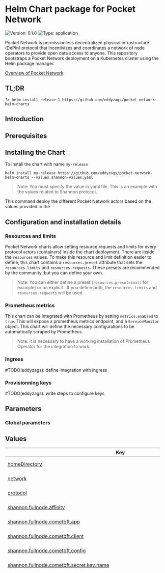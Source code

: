 # Helm Chart package for Pocket Network

![Version: 0.1.0](https://img.shields.io/badge/Version-0.1.0-informational?style=flat-square) ![Type: application](https://img.shields.io/badge/Type-application-informational?style=flat-square)

Pocket Network is permissionless decentralized physical infrastructure (DePin) protocol that incentivizes and coordinates a network of node operators to provide open data access to anyone. This repository bootstraps a Pocket Network deployment on a Kubernetes cluster using the Helm package manager.

[Overview of Pocket Network](https://pocket.network/)

## TL;DR
```shell
?> helm install release-1 https://github.com/eddyzags/pocket-network-helm-charts
```

## Introduction

## Prerequisites

## Installing the Chart

To install the chart with name `my-release`
```
helm install my-release https://github.com/eddyzags/pocket-network-helm-charts --values shannon-values.yaml
```
> Note: You must specify the value in yaml file. This is an example with the values related to Shannon protocol.

This command deploy the different Pocket Network actors based on the values provided in the

## Configuration and installation details

### Resources and limits

Pocket Network charts allow setting resource requests and limits for every protocol actors (containers) inside the chart deployment. There are inside the `resources` values.
To make this resource and limit definition easier to define, this chart contains a `resources.preset` attribute that sets the `resources.limits` and `resources.requests`. These presets are recommended by the community, but you can define your own.

> Note: You can either define a preset (`resources.preset=small` for example) or an explicit . If you define both, the `resources.limits` and `resources.requests` will be used.

### Prometheus metrics

This chart can be integrated with Prometheus by setting `metrics.enabled` to `true`. This will expose a prometheus metrics endpoint, and a `ServiceMonitor` object. This chart will define the necessary configurations to be automatically scraped by Prometheus.

> Note: it is necessary to have a working installation of Prometheus Operator for the integration to work.

### Ingress

#TODO(eddyzags): define integration with ingress

### Provisionning keys

#TODO(eddyzags): write steps to configure keys

## Parameters

### Global parameters

## Values

<table height="400px" >
	<thead>
		<th>Key</th>
		<th>Type</th>
		<th>Default</th>
		<th>Description</th>
	</thead>
	<tbody>
		<tr>
			<td id="homeDirectory"><a href="./values.yaml#L24">homeDirectory</a></td>
			<td>
string
</td>
			<td>
				<div style="max-width: 300px;">
<pre lang="json">
"/home/pocket/.pocket"
</pre>
</div>
			</td>
			<td></td>
		</tr>
		<tr>
			<td id="network"><a href="./values.yaml#L13">network</a></td>
			<td>
string
</td>
			<td>
				<div style="max-width: 300px;">
<pre lang="json">
"testnet-beta"
</pre>
</div>
			</td>
			<td></td>
		</tr>
		<tr>
			<td id="protocol"><a href="./values.yaml#L7">protocol</a></td>
			<td>
string
</td>
			<td>
				<div style="max-width: 300px;">
<pre lang="json">
"shannon"
</pre>
</div>
			</td>
			<td></td>
		</tr>
		<tr>
			<td id="shannon--fullnode--affinity"><a href="./values.yaml#L1338">shannon.fullnode.affinity</a></td>
			<td>
object
</td>
			<td>
				<div style="max-width: 300px;">
<pre lang="json">
{}
</pre>
</div>
			</td>
			<td></td>
		</tr>
		<tr>
			<td id="shannon--fullnode--cometbft--app"><a href="./values.yaml#L883">shannon.fullnode.cometbft.app</a></td>
			<td>
tpl/string
</td>
			<td>
				<div style="max-width: 300px;">
<pre lang="json">
"# This is a TOML config file.\n# For more information, see https://github.com/toml-lang/toml\n\n###############################################################################\n###                           Base Configuration                            ###\n###############################################################################\n\n# The minimum gas prices a validator is willing to accept for processing a\n# transaction. A transaction's fees must meet the minimum of any denomination\n# specified in this config (e.g. 0.25token1,0.0001token2).\nminimum-gas-prices = \"0.000000001upokt\"\n\n# The maximum gas a query coming over rest/grpc may consume.\n# If this is set to zero, the query can consume an unbounded amount of gas.\nquery-gas-limit = \"0\"\n\n# default: the last 362880 states are kept, pruning at 10 block intervals\n# nothing: all historic states will be saved, nothing will be deleted (i.e. archiving node)\n# everything: 2 latest states will be kept; pruning at 10 block intervals.\n# custom: allow pruning options to be manually specified through 'pruning-keep-recent', and 'pruning-interval'\npruning = \"nothing\"\n\n# These are applied if and only if the pruning strategy is custom.\npruning-keep-recent = \"0\"\npruning-interval = \"0\"\n\n# HaltHeight contains a non-zero block height at which a node will gracefully\n# halt and shutdown that can be used to assist upgrades and testing.\n#\n# Note: Commitment of state will be attempted on the corresponding block.\nhalt-height = 0\n\n# HaltTime contains a non-zero minimum block time (in Unix seconds) at which\n# a node will gracefully halt and shutdown that can be used to assist upgrades\n# and testing.\n#\n# Note: Commitment of state will be attempted on the corresponding block.\nhalt-time = 0\n\n# MinRetainBlocks defines the minimum block height offset from the current\n# block being committed, such that all blocks past this offset are pruned\n# from CometBFT. It is used as part of the process of determining the\n# ResponseCommit.RetainHeight value during ABCI Commit. A value of 0 indicates\n# that no blocks should be pruned.\n#\n# This configuration value is only responsible for pruning CometBFT blocks.\n# It has no bearing on application state pruning which is determined by the\n# \"pruning-*\" configurations.\n#\n# Note: CometBFT block pruning is dependent on this parameter in conjunction\n# with the unbonding (safety threshold) period, state pruning and state sync\n# snapshot parameters to determine the correct minimum value of\n# ResponseCommit.RetainHeight.\nmin-retain-blocks = 0\n\n# InterBlockCache enables inter-block caching.\ninter-block-cache = true\n\n# IndexEvents defines the set of events in the form {eventType}.{attributeKey},\n# which informs CometBFT what to index. If empty, all events will be indexed.\n#\n# Example:\n# [\"message.sender\", \"message.recipient\"]\nindex-events = []\n\n# IavlCacheSize set the size of the iavl tree cache (in number of nodes).\niavl-cache-size = 781250\n\n# IAVLDisableFastNode enables or disables the fast node feature of IAVL.\n# Default is false.\niavl-disable-fastnode = false\n\n# AppDBBackend defines the database backend type to use for the application and snapshots DBs.\n# An empty string indicates that a fallback will be used.\n# The fallback is the db_backend value set in CometBFT's config.toml.\napp-db-backend = \"\"\n\n###############################################################################\n###                         Telemetry Configuration                         ###\n###############################################################################\n\n[telemetry]\n\n# Prefixed with keys to separate services.\nservice-name = \"\"\n\n# Enabled enables the application telemetry functionality. When enabled,\n# an in-memory sink is also enabled by default. Operators may also enabled\n# other sinks such as Prometheus.\nenabled = false\n\n# Enable prefixing gauge values with hostname.\nenable-hostname = false\n\n# Enable adding hostname to labels.\nenable-hostname-label = false\n\n# Enable adding service to labels.\nenable-service-label = false\n\n# PrometheusRetentionTime, when positive, enables a Prometheus metrics sink.\nprometheus-retention-time = \"1800\"\n\n# GlobalLabels defines a global set of name/value label tuples applied to all\n# metrics emitted using the wrapper functions defined in telemetry package.\n#\n# Example:\n# [[\"chain_id\", \"cosmoshub-1\"]]\nglobal-labels = [[\"chain_id\"], [\"pocket-beta\"]]\n\n# MetricsSink defines the type of metrics sink to use.\nmetrics-sink = \"mem\"\n\n# StatsdAddr defines the address of a statsd server to send metrics to.\n# Only utilized if MetricsSink is set to \"statsd\" or \"dogstatsd\".\nstatsd-addr = \"\"\n\n# DatadogHostname defines the hostname to use when emitting metrics to\n# Datadog. Only utilized if MetricsSink is set to \"dogstatsd\".\ndatadog-hostname = \"\"\n\n###############################################################################\n###                           API Configuration                             ###\n###############################################################################\n\n[api]\n\n# Enable defines if the API server should be enabled.\nenable = true\n\n# Swagger defines if swagger documentation should automatically be registered.\nswagger = false\n\n# Address defines the API server to listen on.\naddress = \"tcp://localhost:1317\"\n\n# MaxOpenConnections defines the number of maximum open connections.\nmax-open-connections = 1000\n\n# RPCReadTimeout defines the CometBFT RPC read timeout (in seconds).\nrpc-read-timeout = 10\n\n# RPCWriteTimeout defines the CometBFT RPC write timeout (in seconds).\nrpc-write-timeout = 0\n\n# RPCMaxBodyBytes defines the CometBFT maximum request body (in bytes).\nrpc-max-body-bytes = 1000000\n\n# EnableUnsafeCORS defines if CORS should be enabled (unsafe - use it at your own risk).\nenabled-unsafe-cors = true\n\n###############################################################################\n###                           gRPC Configuration                            ###\n###############################################################################\n\n[grpc]\n\n# Enable defines if the gRPC server should be enabled.\nenable = true\n\n# Address defines the gRPC server address to bind to.\naddress = \"localhost:9090\"\n\n# MaxRecvMsgSize defines the max message size in bytes the server can receive.\n# The default value is 10MB.\nmax-recv-msg-size = \"10485760\"\n\n# MaxSendMsgSize defines the max message size in bytes the server can send.\n# The default value is math.MaxInt32.\nmax-send-msg-size = \"2147483647\"\n\n# SkipCheckHeader defines if the gRPC server should bypass check header.\nskip-check-header = false\n\n###############################################################################\n###                        gRPC Web Configuration                           ###\n###############################################################################\n[grpc-web]\n\n# GRPCWebEnable defines if the gRPC-web should be enabled.\n# NOTE: gRPC must also be enabled, otherwise, this configuration is a no-op.\nenable = true\n\n# Address defines the gRPC-web server address to bind to.\naddress = \"localhost:9091\"\n\n# EnableUnsafeCORS defines if CORS should be enabled (unsafe - use it at your own risk).\nenable-unsafe-cors = true\n\n###############################################################################\n###                        State Sync Configuration                         ###\n###############################################################################\n\n# State sync snapshots allow other nodes to rapidly join the network without replaying historical\n# blocks, instead downloading and applying a snapshot of the application state at a given height.\n[state-sync]\n\n# snapshot-interval specifies the block interval at which local state sync snapshots are\n# taken (0 to disable).\nsnapshot-interval = 0\n\n# snapshot-keep-recent specifies the number of recent snapshots to keep and serve (0 to keep all).\nsnapshot-keep-recent = 2\n\n###############################################################################\n###                              State Streaming                            ###\n###############################################################################\n\n# Streaming allows nodes to stream state to external systems.\n[streaming]\n\n# streaming.abci specifies the configuration for the ABCI Listener streaming service.\n[streaming.abci]\n\n# List of kv store keys to stream out via gRPC.\n# The store key names MUST match the module's StoreKey name.\n#\n# Example:\n# [\"acc\", \"bank\", \"gov\", \"staking\", \"mint\"[,...]]\n# [\"*\"] to expose all keys.\nkeys = []\n\n# The plugin name used for streaming via gRPC.\n# Streaming is only enabled if this is set.\n# Supported plugins: abci\nplugin = \"\"\n\n# stop-node-on-err specifies whether to stop the node on message delivery error.\nstop-node-on-err = true\n\n###############################################################################\n###                         Mempool                                         ###\n###############################################################################\n\n[mempool]\n\n# Setting max-txs to 0 will allow for a unbounded amount of transactions in the mempool.\n# Setting max_txs to negative 1 (-1) will disable transactions from being inserted into the mempool (no-op mempool).\n# Setting max_txs to a positive number (\u003e 0) will limit the number of transactions in the mempool, by the specified amount.\n#\n# Note, this configuration only applies to SDK built-in app-side mempool\n# implementations.\nmax-txs = 10000\n\n###############################################################################\n###                         Poktroll App Config                             ###\n###############################################################################\n\n[poktroll]\n\n  [poktroll.telemetry]\n\n  cardinality-level = \"medium\"\n"
</pre>
</div>
			</td>
			<td> @description ""</td>
		</tr>
		<tr>
			<td id="shannon--fullnode--cometbft--client"><a href="./values.yaml#L1139">shannon.fullnode.cometbft.client</a></td>
			<td>
tpl/string
</td>
			<td>
				<div style="max-width: 300px;">
<pre lang="json">
"# specifies the broadcast mode for the TxService.Broadcast RPC\nbroadcast-mode = \"sync\"\n# name of the targeted chain to send transaction\nchain-id = \"pocket-beta\"\n# specifies where keys are stored\nkeyring-backend = \"test\"\n# rpc interface for the specified chain.\nnode = \"tcp://node:26657\"\n# client output format (json|text)\noutput = \"json\"\n"
</pre>
</div>
			</td>
			<td> @description ""</td>
		</tr>
		<tr>
			<td id="shannon--fullnode--cometbft--config"><a href="./values.yaml#L382">shannon.fullnode.cometbft.config</a></td>
			<td>
tpl/string
</td>
			<td>
				<div style="max-width: 300px;">
<pre lang="json">
"# This is a TOML config file.\n# For more information, see https://github.com/toml-lang/toml\n\n# NOTE: Any path below can be absolute (e.g. \"/var/myawesomeapp/data\") or\n# relative to the home directory (e.g. \"data\"). The home directory is\n# \"$HOME/.cometbft\" by default, but could be changed via $CMTHOME env variable\n# or --home cmd flag.\n\n# The version of the CometBFT binary that created or\n# last modified the config file. Do not modify this.\nversion = \"0.38.10\"\n\n#######################################################################\n###                   Main Base Config Options                      ###\n#######################################################################\n\n# TCP or UNIX socket address of the ABCI application,\n# or the name of an ABCI application compiled in with the CometBFT binary\nproxy_app = \"tcp://127.0.0.1:26658\"\n\n# A custom human readable name for this node\nmoniker = \"node1\"\n\n# Database backend: goleveldb | cleveldb | boltdb | rocksdb | badgerdb\n# * goleveldb (github.com/syndtr/goleveldb - most popular implementation)\n#   - pure go\n#   - stable\n# * cleveldb (uses levigo wrapper)\n#   - fast\n#   - requires gcc\n#   - use cleveldb build tag (go build -tags cleveldb)\n# * boltdb (uses etcd's fork of bolt - github.com/etcd-io/bbolt)\n#   - EXPERIMENTAL\n#   - may be faster is some use-cases (random reads - indexer)\n#   - use boltdb build tag (go build -tags boltdb)\n# * rocksdb (uses github.com/tecbot/gorocksdb)\n#   - EXPERIMENTAL\n#   - requires gcc\n#   - use rocksdb build tag (go build -tags rocksdb)\n# * badgerdb (uses github.com/dgraph-io/badger)\n#   - EXPERIMENTAL\n#   - use badgerdb build tag (go build -tags badgerdb)\ndb_backend = \"goleveldb\"\n\n# Database directory\ndb_dir = \"data\"\n\n# Output level for logging, including package level options\nlog_level = \"info\"\n\n# Output format: 'plain' (colored text) or 'json'\nlog_format = \"plain\"\n\n##### additional base config options #####\n\n# Path to the JSON file containing the initial validator set and other meta data\ngenesis_file = \"config/genesis.json\"\n\n# Path to the JSON file containing the private key to use as a validator in the consensus protocol\npriv_validator_key_file = \"config/priv_validator_key.json\"\n\n# Path to the JSON file containing the last sign state of a validator\npriv_validator_state_file = \"data/priv_validator_state.json\"\n\n# TCP or UNIX socket address for CometBFT to listen on for\n# connections from an external PrivValidator process\npriv_validator_laddr = \"\"\n\n# Path to the JSON file containing the private key to use for node authentication in the p2p protocol\nnode_key_file = \"config/node_key.json\"\n\n# Mechanism to connect to the ABCI application: socket | grpc\nabci = \"socket\"\n\n# If true, query the ABCI app on connecting to a new peer\n# so the app can decide if we should keep the connection or not\nfilter_peers = false\n\n\n#######################################################################\n###                 Advanced Configuration Options                  ###\n#######################################################################\n\n#######################################################\n###       RPC Server Configuration Options          ###\n#######################################################\n[rpc]\n\n# TCP or UNIX socket address for the RPC server to listen on\nladdr = \"tcp://0.0.0.0:26657\"\n\n# A list of origins a cross-domain request can be executed from\n# Default value '[]' disables cors support\n# Use '[\"*\"]' to allow any origin\ncors_allowed_origins = [\"*\", ]\n\n# A list of methods the client is allowed to use with cross-domain requests\ncors_allowed_methods = [\"HEAD\", \"GET\", \"POST\", ]\n\n# A list of non simple headers the client is allowed to use with cross-domain requests\ncors_allowed_headers = [\"Origin\", \"Accept\", \"Content-Type\", \"X-Requested-With\", \"X-Server-Time\", ]\n\n# TCP or UNIX socket address for the gRPC server to listen on\n# NOTE: This server only supports /broadcast_tx_commit\ngrpc_laddr = \"\"\n\n# Maximum number of simultaneous connections.\n# Does not include RPC (HTTP\u0026WebSocket) connections. See max_open_connections\n# If you want to accept a larger number than the default, make sure\n# you increase your OS limits.\n# 0 - unlimited.\n# Should be \u003c {ulimit -Sn} - {MaxNumInboundPeers} - {MaxNumOutboundPeers} - {N of wal, db and other open files}\n# 1024 - 40 - 10 - 50 = 924 = ~900\ngrpc_max_open_connections = 900\n\n# Activate unsafe RPC commands like /dial_seeds and /unsafe_flush_mempool\nunsafe = false\n\n# Maximum number of simultaneous connections (including WebSocket).\n# Does not include gRPC connections. See grpc_max_open_connections\n# If you want to accept a larger number than the default, make sure\n# you increase your OS limits.\n# 0 - unlimited.\n# Should be \u003c {ulimit -Sn} - {MaxNumInboundPeers} - {MaxNumOutboundPeers} - {N of wal, db and other open files}\n# 1024 - 40 - 10 - 50 = 924 = ~900\nmax_open_connections = 900\n\n# Maximum number of unique clientIDs that can /subscribe\n# If you're using /broadcast_tx_commit, set to the estimated maximum number\n# of broadcast_tx_commit calls per block.\nmax_subscription_clients = 100\n\n# Maximum number of unique queries a given client can /subscribe to\n# If you're using GRPC (or Local RPC client) and /broadcast_tx_commit, set to\n# the estimated # maximum number of broadcast_tx_commit calls per block.\nmax_subscriptions_per_client = 5\n\n# Experimental parameter to specify the maximum number of events a node will\n# buffer, per subscription, before returning an error and closing the\n# subscription. Must be set to at least 100, but higher values will accommodate\n# higher event throughput rates (and will use more memory).\nexperimental_subscription_buffer_size = 200\n\n# Experimental parameter to specify the maximum number of RPC responses that\n# can be buffered per WebSocket client. If clients cannot read from the\n# WebSocket endpoint fast enough, they will be disconnected, so increasing this\n# parameter may reduce the chances of them being disconnected (but will cause\n# the node to use more memory).\n#\n# Must be at least the same as \"experimental_subscription_buffer_size\",\n# otherwise connections could be dropped unnecessarily. This value should\n# ideally be somewhat higher than \"experimental_subscription_buffer_size\" to\n# accommodate non-subscription-related RPC responses.\nexperimental_websocket_write_buffer_size = 200\n\n# If a WebSocket client cannot read fast enough, at present we may\n# silently drop events instead of generating an error or disconnecting the\n# client.\n#\n# Enabling this experimental parameter will cause the WebSocket connection to\n# be closed instead if it cannot read fast enough, allowing for greater\n# predictability in subscription behavior.\nexperimental_close_on_slow_client = false\n\n# How long to wait for a tx to be committed during /broadcast_tx_commit.\n# WARNING: Using a value larger than 10s will result in increasing the\n# global HTTP write timeout, which applies to all connections and endpoints.\n# See https://github.com/tendermint/tendermint/issues/3435\ntimeout_broadcast_tx_commit = \"10s\"\n\n# Maximum number of requests that can be sent in a batch\n# If the value is set to '0' (zero-value), then no maximum batch size will be\n# enforced for a JSON-RPC batch request.\nmax_request_batch_size = 10\n\n# Maximum size of request body, in bytes\nmax_body_bytes = 1000000\n\n# Maximum size of request header, in bytes\nmax_header_bytes = 1048576\n\n# The path to a file containing certificate that is used to create the HTTPS server.\n# Might be either absolute path or path related to CometBFT's config directory.\n# If the certificate is signed by a certificate authority,\n# the certFile should be the concatenation of the server's certificate, any intermediates,\n# and the CA's certificate.\n# NOTE: both tls_cert_file and tls_key_file must be present for CometBFT to create HTTPS server.\n# Otherwise, HTTP server is run.\ntls_cert_file = \"\"\n\n# The path to a file containing matching private key that is used to create the HTTPS server.\n# Might be either absolute path or path related to CometBFT's config directory.\n# NOTE: both tls-cert-file and tls-key-file must be present for CometBFT to create HTTPS server.\n# Otherwise, HTTP server is run.\ntls_key_file = \"\"\n\n# pprof listen address (https://golang.org/pkg/net/http/pprof)\npprof_laddr = \"localhost:6060\"\n\n#######################################################\n###           P2P Configuration Options             ###\n#######################################################\n[p2p]\n\n# Address to listen for incoming connections\nladdr = \"tcp://0.0.0.0:26656\"\n\n# Address to advertise to peers for them to dial. If empty, will use the same\n# port as the laddr, and will introspect on the listener to figure out the\n# address. IP and port are required. Example: 159.89.10.97:26656\nexternal_address = \"\"\n\n# Comma separated list of seed nodes to connect to\nseeds = \"78e64eb51f040b86b8e4bed6ba8d895fa2f87839@shannon-grove-seed1.beta.poktroll.com:26656\"\n\n# Comma separated list of nodes to keep persistent connections to\npersistent_peers = \"78e64eb51f040b86b8e4bed6ba8d895fa2f87839@shannon-grove-seed1.beta.poktroll.com:26656\"\n\n# Path to address book\naddr_book_file = \"config/addrbook.json\"\n\n# Set true for strict address routability rules\n# Set false for private or local networks\naddr_book_strict = true\n\n# Maximum number of inbound peers\nmax_num_inbound_peers = 40\n\n# Maximum number of outbound peers to connect to, excluding persistent peers\nmax_num_outbound_peers = 10\n\n# List of node IDs, to which a connection will be (re)established ignoring any existing limits\nunconditional_peer_ids = \"\"\n\n# Maximum pause when redialing a persistent peer (if zero, exponential backoff is used)\npersistent_peers_max_dial_period = \"0s\"\n\n# Time to wait before flushing messages out on the connection\nflush_throttle_timeout = \"100ms\"\n\n# Maximum size of a message packet payload, in bytes\nmax_packet_msg_payload_size = 1024\n\n# Rate at which packets can be sent, in bytes/second\nsend_rate = 5120000\n\n# Rate at which packets can be received, in bytes/second\nrecv_rate = 5120000\n\n# Set true to enable the peer-exchange reactor\npex = true\n\n# Seed mode, in which node constantly crawls the network and looks for\n# peers. If another node asks it for addresses, it responds and disconnects.\n#\n# Does not work if the peer-exchange reactor is disabled.\nseed_mode = false\n\n# Comma separated list of peer IDs to keep private (will not be gossiped to other peers)\nprivate_peer_ids = \"\"\n\n# Toggle to disable guard against peers connecting from the same ip.\nallow_duplicate_ip = false\n\n# Peer connection configuration.\nhandshake_timeout = \"20s\"\ndial_timeout = \"3s\"\n\n#######################################################\n###          Mempool Configuration Options          ###\n#######################################################\n[mempool]\n\n# The type of mempool for this node to use.\n#\n#  Possible types:\n#  - \"flood\" : concurrent linked list mempool with flooding gossip protocol\n#  (default)\n#  - \"nop\"   : nop-mempool (short for no operation; the ABCI app is responsible\n#  for storing, disseminating and proposing txs). \"create_empty_blocks=false\" is\n#  not supported.\ntype = \"flood\"\n\n# Recheck (default: true) defines whether CometBFT should recheck the\n# validity for all remaining transaction in the mempool after a block.\n# Since a block affects the application state, some transactions in the\n# mempool may become invalid. If this does not apply to your application,\n# you can disable rechecking.\nrecheck = true\n\n# recheck_timeout is the time the application has during the rechecking process\n# to return CheckTx responses, once all requests have been sent. Responses that \n# arrive after the timeout expires are discarded. It only applies to \n# non-local ABCI clients and when recheck is enabled.\n#\n# The ideal value will strongly depend on the application. It could roughly be estimated as the\n# average size of the mempool multiplied by the average time it takes the application to validate one\n# transaction. We consider that the ABCI application runs in the same location as the CometBFT binary\n# so that the recheck duration is not affected by network delays when making requests and receiving responses.\nrecheck_timeout = \"1s\"\n\n# Broadcast (default: true) defines whether the mempool should relay\n# transactions to other peers. Setting this to false will stop the mempool\n# from relaying transactions to other peers until they are included in a\n# block. In other words, if Broadcast is disabled, only the peer you send\n# the tx to will see it until it is included in a block.\nbroadcast = true\n\n# WalPath (default: \"\") configures the location of the Write Ahead Log\n# (WAL) for the mempool. The WAL is disabled by default. To enable, set\n# WalPath to where you want the WAL to be written (e.g.\n# \"data/mempool.wal\").\nwal_dir = \"\"\n\n# Maximum number of transactions in the mempool\nsize = 5000\n\n# Limit the total size of all txs in the mempool.\n# This only accounts for raw transactions (e.g. given 1MB transactions and\n# max_txs_bytes=5MB, mempool will only accept 5 transactions).\nmax_txs_bytes = 1073741824\n\n# Size of the cache (used to filter transactions we saw earlier) in transactions\ncache_size = 10000\n\n# Do not remove invalid transactions from the cache (default: false)\n# Set to true if it's not possible for any invalid transaction to become valid\n# again in the future.\nkeep-invalid-txs-in-cache = false\n\n# Maximum size of a single transaction.\n# NOTE: the max size of a tx transmitted over the network is {max_tx_bytes}.\nmax_tx_bytes = 1048576\n\n# Maximum size of a batch of transactions to send to a peer\n# Including space needed by encoding (one varint per transaction).\n# XXX: Unused due to https://github.com/tendermint/tendermint/issues/5796\nmax_batch_bytes = 0\n\n# Experimental parameters to limit gossiping txs to up to the specified number of peers.\n# We use two independent upper values for persistent and non-persistent peers.\n# Unconditional peers are not affected by this feature.\n# If we are connected to more than the specified number of persistent peers, only send txs to\n# ExperimentalMaxGossipConnectionsToPersistentPeers of them. If one of those\n# persistent peers disconnects, activate another persistent peer.\n# Similarly for non-persistent peers, with an upper limit of\n# ExperimentalMaxGossipConnectionsToNonPersistentPeers.\n# If set to 0, the feature is disabled for the corresponding group of peers, that is, the\n# number of active connections to that group of peers is not bounded.\n# For non-persistent peers, if enabled, a value of 10 is recommended based on experimental\n# performance results using the default P2P configuration.\nexperimental_max_gossip_connections_to_persistent_peers = 0\nexperimental_max_gossip_connections_to_non_persistent_peers = 0\n\n#######################################################\n###         State Sync Configuration Options        ###\n#######################################################\n[statesync]\n# State sync rapidly bootstraps a new node by discovering, fetching, and restoring a state machine\n# snapshot from peers instead of fetching and replaying historical blocks. Requires some peers in\n# the network to take and serve state machine snapshots. State sync is not attempted if the node\n# has any local state (LastBlockHeight \u003e 0). The node will have a truncated block history,\n# starting from the height of the snapshot.\nenable = false\n\n# RPC servers (comma-separated) for light client verification of the synced state machine and\n# retrieval of state data for node bootstrapping. Also needs a trusted height and corresponding\n# header hash obtained from a trusted source, and a period during which validators can be trusted.\n#\n# For Cosmos SDK-based chains, trust_period should usually be about 2/3 of the unbonding time (~2\n# weeks) during which they can be financially punished (slashed) for misbehavior.\nrpc_servers = \"\"\ntrust_height = 0\ntrust_hash = \"\"\ntrust_period = \"168h0m0s\"\n\n# Time to spend discovering snapshots before initiating a restore.\ndiscovery_time = \"15s\"\n\n# Temporary directory for state sync snapshot chunks, defaults to the OS tempdir (typically /tmp).\n# Will create a new, randomly named directory within, and remove it when done.\ntemp_dir = \"\"\n\n# The timeout duration before re-requesting a chunk, possibly from a different\n# peer (default: 1 minute).\nchunk_request_timeout = \"10s\"\n\n# The number of concurrent chunk fetchers to run (default: 1).\nchunk_fetchers = \"4\"\n\n#######################################################\n###       Block Sync Configuration Options          ###\n#######################################################\n[blocksync]\n\n# Block Sync version to use:\n#\n# In v0.37, v1 and v2 of the block sync protocols were deprecated.\n# Please use v0 instead.\n#\n#   1) \"v0\" - the default block sync implementation\nversion = \"v0\"\n\n#######################################################\n###         Consensus Configuration Options         ###\n#######################################################\n[consensus]\n\nwal_file = \"data/cs.wal/wal\"\n\n# How long we wait for a proposal block before prevoting nil\ntimeout_propose = \"5m0s\"\n# How much timeout_propose increases with each round\ntimeout_propose_delta = \"5s\"\n# How long we wait after receiving +2/3 prevotes for “anything” (ie. not a single block or nil)\ntimeout_prevote = \"10s\"\n# How much the timeout_prevote increases with each round\ntimeout_prevote_delta = \"5s\"\n# How long we wait after receiving +2/3 precommits for “anything” (ie. not a single block or nil)\ntimeout_precommit = \"10s\"\n# How much the timeout_precommit increases with each round\ntimeout_precommit_delta = \"5s\"\n# How long we wait after committing a block, before starting on the new\n# height (this gives us a chance to receive some more precommits, even\n# though we already have +2/3).\ntimeout_commit = \"5m0s\"\n\n# How many blocks to look back to check existence of the node's consensus votes before joining consensus\n# When non-zero, the node will panic upon restart\n# if the same consensus key was used to sign {double_sign_check_height} last blocks.\n# So, validators should stop the state machine, wait for some blocks, and then restart the state machine to avoid panic.\ndouble_sign_check_height = 0\n\n# Make progress as soon as we have all the precommits (as if TimeoutCommit = 0)\nskip_timeout_commit = false\n\n# EmptyBlocks mode and possible interval between empty blocks\ncreate_empty_blocks = true\ncreate_empty_blocks_interval = \"0s\"\n\n# Reactor sleep duration parameters\npeer_gossip_sleep_duration = \"100ms\"\npeer_query_maj23_sleep_duration = \"2s\"\n\n#######################################################\n###         Storage Configuration Options           ###\n#######################################################\n[storage]\n\n# Set to true to discard ABCI responses from the state store, which can save a\n# considerable amount of disk space. Set to false to ensure ABCI responses are\n# persisted. ABCI responses are required for /block_results RPC queries, and to\n# reindex events in the command-line tool.\ndiscard_abci_responses = false\n\n#######################################################\n###   Transaction Indexer Configuration Options     ###\n#######################################################\n[tx_index]\n\n# What indexer to use for transactions\n#\n# The application will set which txs to index. In some cases a node operator will be able\n# to decide which txs to index based on configuration set in the application.\n#\n# Options:\n#   1) \"null\"\n#   2) \"kv\" (default) - the simplest possible indexer, backed by key-value storage (defaults to levelDB; see DBBackend).\n# \t\t- When \"kv\" is chosen \"tx.height\" and \"tx.hash\" will always be indexed.\n#   3) \"psql\" - the indexer services backed by PostgreSQL.\n# When \"kv\" or \"psql\" is chosen \"tx.height\" and \"tx.hash\" will always be indexed.\nindexer = \"kv\"\n\n# The PostgreSQL connection configuration, the connection format:\n#   postgresql://\u003cuser\u003e:\u003cpassword\u003e@\u003chost\u003e:\u003cport\u003e/\u003cdb\u003e?\u003copts\u003e\npsql-conn = \"\"\n\n#######################################################\n###       Instrumentation Configuration Options     ###\n#######################################################\n[instrumentation]\n\n# When true, Prometheus metrics are served under /metrics on\n# PrometheusListenAddr.\n# Check out the documentation for the list of available metrics.\nprometheus = true\n\n# Address to listen for Prometheus collector(s) connections\nprometheus_listen_addr = \":26660\"\n\n# Maximum number of simultaneous connections.\n# If you want to accept a larger number than the default, make sure\n# you increase your OS limits.\n# 0 - unlimited.\nmax_open_connections = 3\n\n# Instrumentation namespace\nnamespace = \"cometbft\"\n"
</pre>
</div>
			</td>
			<td> @description ""</td>
		</tr>
		<tr>
			<td id="shannon--fullnode--cometbft--secret--key--name"><a href="./values.yaml#L1157">shannon.fullnode.cometbft.secret.key.name</a></td>
			<td>
string
</td>
			<td>
				<div style="max-width: 300px;">
<pre lang="json">
"pocket-network-release-1-shannon"
</pre>
</div>
			</td>
			<td></td>
		</tr>
		<tr>
			<td id="shannon--fullnode--cometbft--secret--key--nodeKeyName"><a href="./values.yaml#L1158">shannon.fullnode.cometbft.secret.key.nodeKeyName</a></td>
			<td>
string
</td>
			<td>
				<div style="max-width: 300px;">
<pre lang="json">
"node_key.json"
</pre>
</div>
			</td>
			<td></td>
		</tr>
		<tr>
			<td id="shannon--fullnode--cometbft--secret--key--privValidatorKeyName"><a href="./values.yaml#L1161">shannon.fullnode.cometbft.secret.key.privValidatorKeyName</a></td>
			<td>
string
</td>
			<td>
				<div style="max-width: 300px;">
<pre lang="json">
"priv_validator_key.json"
</pre>
</div>
			</td>
			<td></td>
		</tr>
		<tr>
			<td id="shannon--fullnode--cometbft--secret--type"><a href="./values.yaml#L1154">shannon.fullnode.cometbft.secret.type</a></td>
			<td>
string
</td>
			<td>
				<div style="max-width: 300px;">
<pre lang="json">
"Secret"
</pre>
</div>
			</td>
			<td></td>
		</tr>
		<tr>
			<td id="shannon--fullnode--cometbft--volumes--config--key--appKeyName"><a href="./values.yaml#L379">shannon.fullnode.cometbft.volumes.config.key.appKeyName</a></td>
			<td>
string
</td>
			<td>
				<div style="max-width: 300px;">
<pre lang="json">
"app.toml"
</pre>
</div>
			</td>
			<td></td>
		</tr>
		<tr>
			<td id="shannon--fullnode--cometbft--volumes--config--key--clientKeyName"><a href="./values.yaml#L378">shannon.fullnode.cometbft.volumes.config.key.clientKeyName</a></td>
			<td>
string
</td>
			<td>
				<div style="max-width: 300px;">
<pre lang="json">
"client.toml"
</pre>
</div>
			</td>
			<td></td>
		</tr>
		<tr>
			<td id="shannon--fullnode--cometbft--volumes--config--key--configKeyName"><a href="./values.yaml#L377">shannon.fullnode.cometbft.volumes.config.key.configKeyName</a></td>
			<td>
string
</td>
			<td>
				<div style="max-width: 300px;">
<pre lang="json">
"config.toml"
</pre>
</div>
			</td>
			<td></td>
		</tr>
		<tr>
			<td id="shannon--fullnode--cometbft--volumes--config--key--name"><a href="./values.yaml#L376">shannon.fullnode.cometbft.volumes.config.key.name</a></td>
			<td>
string
</td>
			<td>
				<div style="max-width: 300px;">
<pre lang="json">
"pocket-network-release-1-shannon"
</pre>
</div>
			</td>
			<td></td>
		</tr>
		<tr>
			<td id="shannon--fullnode--cometbft--volumes--enabled"><a href="./values.yaml#L372">shannon.fullnode.cometbft.volumes.enabled</a></td>
			<td>
bool
</td>
			<td>
				<div style="max-width: 300px;">
<pre lang="json">
false
</pre>
</div>
			</td>
			<td></td>
		</tr>
		<tr>
			<td id="shannon--fullnode--cometbft--volumes--type"><a href="./values.yaml#L373">shannon.fullnode.cometbft.volumes.type</a></td>
			<td>
string
</td>
			<td>
				<div style="max-width: 300px;">
<pre lang="json">
"ConfigMap"
</pre>
</div>
			</td>
			<td></td>
		</tr>
		<tr>
			<td id="shannon--fullnode--containersSecurityContext"><a href="./values.yaml#L1333">shannon.fullnode.containersSecurityContext</a></td>
			<td>
object
</td>
			<td>
				<div style="max-width: 300px;">
<pre lang="json">
{}
</pre>
</div>
			</td>
			<td></td>
		</tr>
		<tr>
			<td id="shannon--fullnode--enabled"><a href="./values.yaml#L369">shannon.fullnode.enabled</a></td>
			<td>
bool
</td>
			<td>
				<div style="max-width: 300px;">
<pre lang="json">
true
</pre>
</div>
			</td>
			<td></td>
		</tr>
		<tr>
			<td id="shannon--fullnode--image--repository"><a href="./values.yaml#L1167">shannon.fullnode.image.repository</a></td>
			<td>
string
</td>
			<td>
				<div style="max-width: 300px;">
<pre lang="json">
"ghcr.io/pokt-network/pocketd"
</pre>
</div>
			</td>
			<td></td>
		</tr>
		<tr>
			<td id="shannon--fullnode--image--tag"><a href="./values.yaml#L1170">shannon.fullnode.image.tag</a></td>
			<td>
string
</td>
			<td>
				<div style="max-width: 300px;">
<pre lang="json">
""
</pre>
</div>
			</td>
			<td></td>
		</tr>
		<tr>
			<td id="shannon--fullnode--imagePullSecrets"><a href="./values.yaml#L1173">shannon.fullnode.imagePullSecrets</a></td>
			<td>
list
</td>
			<td>
				<div style="max-width: 300px;">
<pre lang="json">
[]
</pre>
</div>
			</td>
			<td></td>
		</tr>
		<tr>
			<td id="shannon--fullnode--ingress--annotations"><a href="./values.yaml#L1192">shannon.fullnode.ingress.annotations</a></td>
			<td>
object
</td>
			<td>
				<div style="max-width: 300px;">
<pre lang="json">
{}
</pre>
</div>
			</td>
			<td></td>
		</tr>
		<tr>
			<td id="shannon--fullnode--ingress--className"><a href="./values.yaml#L1189">shannon.fullnode.ingress.className</a></td>
			<td>
string
</td>
			<td>
				<div style="max-width: 300px;">
<pre lang="json">
""
</pre>
</div>
			</td>
			<td></td>
		</tr>
		<tr>
			<td id="shannon--fullnode--ingress--enabled"><a href="./values.yaml#L1187">shannon.fullnode.ingress.enabled</a></td>
			<td>
bool
</td>
			<td>
				<div style="max-width: 300px;">
<pre lang="json">
false
</pre>
</div>
			</td>
			<td></td>
		</tr>
		<tr>
			<td id="shannon--fullnode--ingress--hosts"><a href="./values.yaml#L1215">shannon.fullnode.ingress.hosts</a></td>
			<td>
list
</td>
			<td>
				<div style="max-width: 300px;">
<pre lang="json">
[]
</pre>
</div>
			</td>
			<td></td>
		</tr>
		<tr>
			<td id="shannon--fullnode--ingress--tls"><a href="./values.yaml#L1202">shannon.fullnode.ingress.tls</a></td>
			<td>
list
</td>
			<td>
				<div style="max-width: 300px;">
<pre lang="json">
[]
</pre>
</div>
			</td>
			<td></td>
		</tr>
		<tr>
			<td id="shannon--fullnode--initContainersSecurityContext--runAsGroup"><a href="./values.yaml#L1321">shannon.fullnode.initContainersSecurityContext.runAsGroup</a></td>
			<td>
int
</td>
			<td>
				<div style="max-width: 300px;">
<pre lang="json">
1025
</pre>
</div>
			</td>
			<td></td>
		</tr>
		<tr>
			<td id="shannon--fullnode--initContainersSecurityContext--runAsUser"><a href="./values.yaml#L1320">shannon.fullnode.initContainersSecurityContext.runAsUser</a></td>
			<td>
int
</td>
			<td>
				<div style="max-width: 300px;">
<pre lang="json">
1025
</pre>
</div>
			</td>
			<td></td>
		</tr>
		<tr>
			<td id="shannon--fullnode--livenessProbe--enabled"><a href="./values.yaml#L1256">shannon.fullnode.livenessProbe.enabled</a></td>
			<td>
bool
</td>
			<td>
				<div style="max-width: 300px;">
<pre lang="json">
true
</pre>
</div>
			</td>
			<td></td>
		</tr>
		<tr>
			<td id="shannon--fullnode--livenessProbe--failureThreshold"><a href="./values.yaml#L1266">shannon.fullnode.livenessProbe.failureThreshold</a></td>
			<td>
int
</td>
			<td>
				<div style="max-width: 300px;">
<pre lang="json">
5
</pre>
</div>
			</td>
			<td></td>
		</tr>
		<tr>
			<td id="shannon--fullnode--livenessProbe--initialDelaySeconds"><a href="./values.yaml#L1259">shannon.fullnode.livenessProbe.initialDelaySeconds</a></td>
			<td>
int
</td>
			<td>
				<div style="max-width: 300px;">
<pre lang="json">
10
</pre>
</div>
			</td>
			<td></td>
		</tr>
		<tr>
			<td id="shannon--fullnode--livenessProbe--periodSeconds"><a href="./values.yaml#L1261">shannon.fullnode.livenessProbe.periodSeconds</a></td>
			<td>
int
</td>
			<td>
				<div style="max-width: 300px;">
<pre lang="json">
15
</pre>
</div>
			</td>
			<td></td>
		</tr>
		<tr>
			<td id="shannon--fullnode--livenessProbe--successThreshold"><a href="./values.yaml#L1268">shannon.fullnode.livenessProbe.successThreshold</a></td>
			<td>
int
</td>
			<td>
				<div style="max-width: 300px;">
<pre lang="json">
1
</pre>
</div>
			</td>
			<td></td>
		</tr>
		<tr>
			<td id="shannon--fullnode--livenessProbe--timeoutSeconds"><a href="./values.yaml#L1264">shannon.fullnode.livenessProbe.timeoutSeconds</a></td>
			<td>
int
</td>
			<td>
				<div style="max-width: 300px;">
<pre lang="json">
5
</pre>
</div>
			</td>
			<td></td>
		</tr>
		<tr>
			<td id="shannon--fullnode--nodeSelector"><a href="./values.yaml#L1336">shannon.fullnode.nodeSelector</a></td>
			<td>
object
</td>
			<td>
				<div style="max-width: 300px;">
<pre lang="json">
{}
</pre>
</div>
			</td>
			<td></td>
		</tr>
		<tr>
			<td id="shannon--fullnode--podAnnotations"><a href="./values.yaml#L1300">shannon.fullnode.podAnnotations</a></td>
			<td>
object
</td>
			<td>
				<div style="max-width: 300px;">
<pre lang="json">
{}
</pre>
</div>
			</td>
			<td></td>
		</tr>
		<tr>
			<td id="shannon--fullnode--podSecurityContext"><a href="./values.yaml#L1309">shannon.fullnode.podSecurityContext</a></td>
			<td>
object
</td>
			<td>
				<div style="max-width: 300px;">
<pre lang="json">
{}
</pre>
</div>
			</td>
			<td></td>
		</tr>
		<tr>
			<td id="shannon--fullnode--resources--preset--enabled"><a href="./values.yaml#L1276">shannon.fullnode.resources.preset.enabled</a></td>
			<td>
bool
</td>
			<td>
				<div style="max-width: 300px;">
<pre lang="json">
false
</pre>
</div>
			</td>
			<td></td>
		</tr>
		<tr>
			<td id="shannon--fullnode--resources--preset--name"><a href="./values.yaml#L1278">shannon.fullnode.resources.preset.name</a></td>
			<td>
string
</td>
			<td>
				<div style="max-width: 300px;">
<pre lang="json">
"medium"
</pre>
</div>
			</td>
			<td></td>
		</tr>
		<tr>
			<td id="shannon--fullnode--resources--values--limits--cpu"><a href="./values.yaml#L1291">shannon.fullnode.resources.values.limits.cpu</a></td>
			<td>
string
</td>
			<td>
				<div style="max-width: 300px;">
<pre lang="json">
"3000m"
</pre>
</div>
			</td>
			<td></td>
		</tr>
		<tr>
			<td id="shannon--fullnode--resources--values--limits--memory"><a href="./values.yaml#L1293">shannon.fullnode.resources.values.limits.memory</a></td>
			<td>
string
</td>
			<td>
				<div style="max-width: 300px;">
<pre lang="json">
"3Gi"
</pre>
</div>
			</td>
			<td></td>
		</tr>
		<tr>
			<td id="shannon--fullnode--resources--values--requests--cpu"><a href="./values.yaml#L1285">shannon.fullnode.resources.values.requests.cpu</a></td>
			<td>
string
</td>
			<td>
				<div style="max-width: 300px;">
<pre lang="json">
"2000m"
</pre>
</div>
			</td>
			<td></td>
		</tr>
		<tr>
			<td id="shannon--fullnode--resources--values--requests--memory"><a href="./values.yaml#L1287">shannon.fullnode.resources.values.requests.memory</a></td>
			<td>
string
</td>
			<td>
				<div style="max-width: 300px;">
<pre lang="json">
"2Gi"
</pre>
</div>
			</td>
			<td></td>
		</tr>
		<tr>
			<td id="shannon--fullnode--service--type"><a href="./values.yaml#L1180">shannon.fullnode.service.type</a></td>
			<td>
string
</td>
			<td>
				<div style="max-width: 300px;">
<pre lang="json">
"ClusterIP"
</pre>
</div>
			</td>
			<td></td>
		</tr>
		<tr>
			<td id="shannon--fullnode--storage--data--enabled"><a href="./values.yaml#L1220">shannon.fullnode.storage.data.enabled</a></td>
			<td>
bool
</td>
			<td>
				<div style="max-width: 300px;">
<pre lang="json">
true
</pre>
</div>
			</td>
			<td></td>
		</tr>
		<tr>
			<td id="shannon--fullnode--storage--data--volumeClaimTemplate--accessModes[0]"><a href="./values.yaml#L1227">shannon.fullnode.storage.data.volumeClaimTemplate.accessModes[0]</a></td>
			<td>
string
</td>
			<td>
				<div style="max-width: 300px;">
<pre lang="json">
"ReadWriteOnce"
</pre>
</div>
			</td>
			<td></td>
		</tr>
		<tr>
			<td id="shannon--fullnode--storage--data--volumeClaimTemplate--annotations"><a href="./values.yaml#L1225">shannon.fullnode.storage.data.volumeClaimTemplate.annotations</a></td>
			<td>
object
</td>
			<td>
				<div style="max-width: 300px;">
<pre lang="json">
{}
</pre>
</div>
			</td>
			<td></td>
		</tr>
		<tr>
			<td id="shannon--fullnode--storage--data--volumeClaimTemplate--resources--limits--storage"><a href="./values.yaml#L1241">shannon.fullnode.storage.data.volumeClaimTemplate.resources.limits.storage</a></td>
			<td>
string
</td>
			<td>
				<div style="max-width: 300px;">
<pre lang="json">
"1500Gi"
</pre>
</div>
			</td>
			<td></td>
		</tr>
		<tr>
			<td id="shannon--fullnode--storage--data--volumeClaimTemplate--resources--requests--storage"><a href="./values.yaml#L1239">shannon.fullnode.storage.data.volumeClaimTemplate.resources.requests.storage</a></td>
			<td>
string
</td>
			<td>
				<div style="max-width: 300px;">
<pre lang="json">
"1000Gi"
</pre>
</div>
			</td>
			<td></td>
		</tr>
		<tr>
			<td id="shannon--fullnode--storage--data--volumeClaimTemplate--selector--matchLabels--"app--pocket--network""><a href="./values.yaml#L1233">shannon.fullnode.storage.data.volumeClaimTemplate.selector.matchLabels."app.pocket.network"</a></td>
			<td>
string
</td>
			<td>
				<div style="max-width: 300px;">
<pre lang="json">
"pocket-network-test-shannon"
</pre>
</div>
			</td>
			<td></td>
		</tr>
		<tr>
			<td id="shannon--fullnode--storage--data--volumeClaimTemplate--storageClassName"><a href="./values.yaml#L1229">shannon.fullnode.storage.data.volumeClaimTemplate.storageClassName</a></td>
			<td>
string
</td>
			<td>
				<div style="max-width: 300px;">
<pre lang="json">
""
</pre>
</div>
			</td>
			<td></td>
		</tr>
		<tr>
			<td id="shannon--fullnode--storage--data--volumeClaimTemplate--volumeMode"><a href="./values.yaml#L1235">shannon.fullnode.storage.data.volumeClaimTemplate.volumeMode</a></td>
			<td>
string
</td>
			<td>
				<div style="max-width: 300px;">
<pre lang="json">
"Filesystem"
</pre>
</div>
			</td>
			<td></td>
		</tr>
		<tr>
			<td id="shannon--fullnode--tolerations"><a href="./values.yaml#L1340">shannon.fullnode.tolerations</a></td>
			<td>
list
</td>
			<td>
				<div style="max-width: 300px;">
<pre lang="json">
[]
</pre>
</div>
			</td>
			<td></td>
		</tr>
		<tr>
			<td id="shannon--fullnode--volumeMounts"><a href="./values.yaml#L1251">shannon.fullnode.volumeMounts</a></td>
			<td>
list
</td>
			<td>
				<div style="max-width: 300px;">
<pre lang="json">
[]
</pre>
</div>
			</td>
			<td></td>
		</tr>
		<tr>
			<td id="shannon--fullnode--volumes"><a href="./values.yaml#L1243">shannon.fullnode.volumes</a></td>
			<td>
list
</td>
			<td>
				<div style="max-width: 300px;">
<pre lang="json">
[]
</pre>
</div>
			</td>
			<td></td>
		</tr>
		<tr>
			<td id="shannon--relayminer--affinity"><a href="./values.yaml#L364">shannon.relayminer.affinity</a></td>
			<td>
object
</td>
			<td>
				<div style="max-width: 300px;">
<pre lang="json">
{}
</pre>
</div>
			</td>
			<td></td>
		</tr>
		<tr>
			<td id="shannon--relayminer--autoscaling--enabled"><a href="./values.yaml#L308">shannon.relayminer.autoscaling.enabled</a></td>
			<td>
bool
</td>
			<td>
				<div style="max-width: 300px;">
<pre lang="json">
false
</pre>
</div>
			</td>
			<td></td>
		</tr>
		<tr>
			<td id="shannon--relayminer--autoscaling--maxReplicas"><a href="./values.yaml#L313">shannon.relayminer.autoscaling.maxReplicas</a></td>
			<td>
int
</td>
			<td>
				<div style="max-width: 300px;">
<pre lang="json">
100
</pre>
</div>
			</td>
			<td></td>
		</tr>
		<tr>
			<td id="shannon--relayminer--autoscaling--minReplicas"><a href="./values.yaml#L310">shannon.relayminer.autoscaling.minReplicas</a></td>
			<td>
int
</td>
			<td>
				<div style="max-width: 300px;">
<pre lang="json">
1
</pre>
</div>
			</td>
			<td></td>
		</tr>
		<tr>
			<td id="shannon--relayminer--autoscaling--targetCPUUtilizationPercentage"><a href="./values.yaml#L316">shannon.relayminer.autoscaling.targetCPUUtilizationPercentage</a></td>
			<td>
int
</td>
			<td>
				<div style="max-width: 300px;">
<pre lang="json">
80
</pre>
</div>
			</td>
			<td></td>
		</tr>
		<tr>
			<td id="shannon--relayminer--autoscaling--targetMemoryUtilizationPercentage"><a href="./values.yaml#L319">shannon.relayminer.autoscaling.targetMemoryUtilizationPercentage</a></td>
			<td>
int
</td>
			<td>
				<div style="max-width: 300px;">
<pre lang="json">
80
</pre>
</div>
			</td>
			<td></td>
		</tr>
		<tr>
			<td id="shannon--relayminer--cometbft--clientConfig"><a href="./values.yaml#L161">shannon.relayminer.cometbft.clientConfig</a></td>
			<td>
tpl/string
</td>
			<td>
				<div style="max-width: 300px;">
<pre lang="json">
"# specifies the broadcast mode for the TxService.Broadcast RPC\nbroadcast-mode = \"sync\"\n# name of the targeted chain to send transaction\nchain-id = \"pocket-beta\"\n# specifies where keys are stored\nkeyring-backend = \"test\"\n# rpc interface for the specified chain.\nnode = \"tcp://node:26657\"\n# client output format (json|text)\noutput = \"text\"\n"
</pre>
</div>
			</td>
			<td> @description ""</td>
		</tr>
		<tr>
			<td id="shannon--relayminer--config"><a href="./values.yaml#L74">shannon.relayminer.config</a></td>
			<td>
tpl/string
</td>
			<td>
				<div style="max-width: 300px;">
<pre lang="json">
{
  "default_signing_key_names": [
    "supplier1"
  ],
  "metrics": {
    "addr": ":9090",
    "enabled": true
  },
  "ping": {
    "addr": "localhost:8081",
    "enabled": true
  },
  "pocket_node": {
    "query_node_grpc_url": "tcp://node:9090",
    "query_node_rpc_url": "tcp://node:26657",
    "tx_node_rpc_url": "tcp://node:26657"
  },
  "pprof": {
    "addr": "localhost:6060",
    "enabled": true
  },
  "signing_key_name": "supplier1",
  "smt_store_path": "/.pocket/smt",
  "suppliers": [
    {
      "listen_url": "http://0.0.0.0:8545",
      "service_config": {
        "backend_url": "http://anvil:8547/",
        "publicly_exposed_endpoints": [
          "relayminer1"
        ]
      },
      "service_id": "anvil"
    }
  ]
}
</pre>
</div>
			</td>
			<td> @description ""</td>
		</tr>
		<tr>
			<td id="shannon--relayminer--containersSecurityContext"><a href="./values.yaml#L359">shannon.relayminer.containersSecurityContext</a></td>
			<td>
object
</td>
			<td>
				<div style="max-width: 300px;">
<pre lang="json">
{}
</pre>
</div>
			</td>
			<td></td>
		</tr>
		<tr>
			<td id="shannon--relayminer--development--delve--acceptMulticlient"><a href="./values.yaml#L199">shannon.relayminer.development.delve.acceptMulticlient</a></td>
			<td>
bool
</td>
			<td>
				<div style="max-width: 300px;">
<pre lang="json">
true
</pre>
</div>
			</td>
			<td></td>
		</tr>
		<tr>
			<td id="shannon--relayminer--development--delve--addr"><a href="./values.yaml#L192">shannon.relayminer.development.delve.addr</a></td>
			<td>
string
</td>
			<td>
				<div style="max-width: 300px;">
<pre lang="json">
":40004"
</pre>
</div>
			</td>
			<td></td>
		</tr>
		<tr>
			<td id="shannon--relayminer--development--delve--apiVersion"><a href="./values.yaml#L196">shannon.relayminer.development.delve.apiVersion</a></td>
			<td>
int
</td>
			<td>
				<div style="max-width: 300px;">
<pre lang="json">
2
</pre>
</div>
			</td>
			<td></td>
		</tr>
		<tr>
			<td id="shannon--relayminer--development--delve--enabled"><a href="./values.yaml#L190">shannon.relayminer.development.delve.enabled</a></td>
			<td>
bool
</td>
			<td>
				<div style="max-width: 300px;">
<pre lang="json">
false
</pre>
</div>
			</td>
			<td></td>
		</tr>
		<tr>
			<td id="shannon--relayminer--development--delve--headless"><a href="./values.yaml#L194">shannon.relayminer.development.delve.headless</a></td>
			<td>
bool
</td>
			<td>
				<div style="max-width: 300px;">
<pre lang="json">
true
</pre>
</div>
			</td>
			<td></td>
		</tr>
		<tr>
			<td id="shannon--relayminer--enabled"><a href="./values.yaml#L35">shannon.relayminer.enabled</a></td>
			<td>
bool
</td>
			<td>
				<div style="max-width: 300px;">
<pre lang="json">
false
</pre>
</div>
			</td>
			<td></td>
		</tr>
		<tr>
			<td id="shannon--relayminer--gasAdjustment"><a href="./values.yaml#L44">shannon.relayminer.gasAdjustment</a></td>
			<td>
float
</td>
			<td>
				<div style="max-width: 300px;">
<pre lang="json">
1.5
</pre>
</div>
			</td>
			<td></td>
		</tr>
		<tr>
			<td id="shannon--relayminer--gasPrices"><a href="./values.yaml#L48">shannon.relayminer.gasPrices</a></td>
			<td>
string
</td>
			<td>
				<div style="max-width: 300px;">
<pre lang="json">
"0.0001upokt"
</pre>
</div>
			</td>
			<td></td>
		</tr>
		<tr>
			<td id="shannon--relayminer--grpcInsecure"><a href="./values.yaml#L39">shannon.relayminer.grpcInsecure</a></td>
			<td>
bool
</td>
			<td>
				<div style="max-width: 300px;">
<pre lang="json">
true
</pre>
</div>
			</td>
			<td></td>
		</tr>
		<tr>
			<td id="shannon--relayminer--image--pullPolicy"><a href="./values.yaml#L207">shannon.relayminer.image.pullPolicy</a></td>
			<td>
string
</td>
			<td>
				<div style="max-width: 300px;">
<pre lang="json">
"IfNotPresent"
</pre>
</div>
			</td>
			<td></td>
		</tr>
		<tr>
			<td id="shannon--relayminer--image--repository"><a href="./values.yaml#L205">shannon.relayminer.image.repository</a></td>
			<td>
string
</td>
			<td>
				<div style="max-width: 300px;">
<pre lang="json">
"ghcr.io/pokt-network/pocketd"
</pre>
</div>
			</td>
			<td></td>
		</tr>
		<tr>
			<td id="shannon--relayminer--image--tag"><a href="./values.yaml#L210">shannon.relayminer.image.tag</a></td>
			<td>
string
</td>
			<td>
				<div style="max-width: 300px;">
<pre lang="json">
""
</pre>
</div>
			</td>
			<td></td>
		</tr>
		<tr>
			<td id="shannon--relayminer--imagePullSecrets"><a href="./values.yaml#L215">shannon.relayminer.imagePullSecrets</a></td>
			<td>
list
</td>
			<td>
				<div style="max-width: 300px;">
<pre lang="json">
[]
</pre>
</div>
			</td>
			<td></td>
		</tr>
		<tr>
			<td id="shannon--relayminer--ingress--annotations"><a href="./values.yaml#L264">shannon.relayminer.ingress.annotations</a></td>
			<td>
object
</td>
			<td>
				<div style="max-width: 300px;">
<pre lang="json">
{}
</pre>
</div>
			</td>
			<td></td>
		</tr>
		<tr>
			<td id="shannon--relayminer--ingress--className"><a href="./values.yaml#L261">shannon.relayminer.ingress.className</a></td>
			<td>
string
</td>
			<td>
				<div style="max-width: 300px;">
<pre lang="json">
""
</pre>
</div>
			</td>
			<td></td>
		</tr>
		<tr>
			<td id="shannon--relayminer--ingress--enabled"><a href="./values.yaml#L259">shannon.relayminer.ingress.enabled</a></td>
			<td>
bool
</td>
			<td>
				<div style="max-width: 300px;">
<pre lang="json">
false
</pre>
</div>
			</td>
			<td></td>
		</tr>
		<tr>
			<td id="shannon--relayminer--ingress--hosts"><a href="./values.yaml#L287">shannon.relayminer.ingress.hosts</a></td>
			<td>
list
</td>
			<td>
				<div style="max-width: 300px;">
<pre lang="json">
[]
</pre>
</div>
			</td>
			<td></td>
		</tr>
		<tr>
			<td id="shannon--relayminer--ingress--tls"><a href="./values.yaml#L274">shannon.relayminer.ingress.tls</a></td>
			<td>
list
</td>
			<td>
				<div style="max-width: 300px;">
<pre lang="json">
[]
</pre>
</div>
			</td>
			<td></td>
		</tr>
		<tr>
			<td id="shannon--relayminer--initContainersSecurityContext--runAsGroup"><a href="./values.yaml#L347">shannon.relayminer.initContainersSecurityContext.runAsGroup</a></td>
			<td>
int
</td>
			<td>
				<div style="max-width: 300px;">
<pre lang="json">
1025
</pre>
</div>
			</td>
			<td></td>
		</tr>
		<tr>
			<td id="shannon--relayminer--initContainersSecurityContext--runAsUser"><a href="./values.yaml#L346">shannon.relayminer.initContainersSecurityContext.runAsUser</a></td>
			<td>
int
</td>
			<td>
				<div style="max-width: 300px;">
<pre lang="json">
1025
</pre>
</div>
			</td>
			<td></td>
		</tr>
		<tr>
			<td id="shannon--relayminer--keyringBackend"><a href="./values.yaml#L52">shannon.relayminer.keyringBackend</a></td>
			<td>
string
</td>
			<td>
				<div style="max-width: 300px;">
<pre lang="json">
"test"
</pre>
</div>
			</td>
			<td></td>
		</tr>
		<tr>
			<td id="shannon--relayminer--livenessProbe--ping--enabled"><a href="./values.yaml#L299">shannon.relayminer.livenessProbe.ping.enabled</a></td>
			<td>
bool
</td>
			<td>
				<div style="max-width: 300px;">
<pre lang="json">
false
</pre>
</div>
			</td>
			<td></td>
		</tr>
		<tr>
			<td id="shannon--relayminer--livenessProbe--ping--initialDelaySeconds"><a href="./values.yaml#L302">shannon.relayminer.livenessProbe.ping.initialDelaySeconds</a></td>
			<td>
int
</td>
			<td>
				<div style="max-width: 300px;">
<pre lang="json">
10
</pre>
</div>
			</td>
			<td></td>
		</tr>
		<tr>
			<td id="shannon--relayminer--livenessProbe--ping--periodSeconds"><a href="./values.yaml#L304">shannon.relayminer.livenessProbe.ping.periodSeconds</a></td>
			<td>
int
</td>
			<td>
				<div style="max-width: 300px;">
<pre lang="json">
15
</pre>
</div>
			</td>
			<td></td>
		</tr>
		<tr>
			<td id="shannon--relayminer--logs--level"><a href="./values.yaml#L58">shannon.relayminer.logs.level</a></td>
			<td>
string
</td>
			<td>
				<div style="max-width: 300px;">
<pre lang="json">
"info"
</pre>
</div>
			</td>
			<td></td>
		</tr>
		<tr>
			<td id="shannon--relayminer--nodeSelector"><a href="./values.yaml#L362">shannon.relayminer.nodeSelector</a></td>
			<td>
object
</td>
			<td>
				<div style="max-width: 300px;">
<pre lang="json">
{}
</pre>
</div>
			</td>
			<td></td>
		</tr>
		<tr>
			<td id="shannon--relayminer--podAnnotations"><a href="./values.yaml#L326">shannon.relayminer.podAnnotations</a></td>
			<td>
object
</td>
			<td>
				<div style="max-width: 300px;">
<pre lang="json">
{}
</pre>
</div>
			</td>
			<td></td>
		</tr>
		<tr>
			<td id="shannon--relayminer--podSecurityContext"><a href="./values.yaml#L335">shannon.relayminer.podSecurityContext</a></td>
			<td>
object
</td>
			<td>
				<div style="max-width: 300px;">
<pre lang="json">
{}
</pre>
</div>
			</td>
			<td></td>
		</tr>
		<tr>
			<td id="shannon--relayminer--prometheus--serviceMonitor--enabled"><a href="./values.yaml#L179">shannon.relayminer.prometheus.serviceMonitor.enabled</a></td>
			<td>
bool
</td>
			<td>
				<div style="max-width: 300px;">
<pre lang="json">
true
</pre>
</div>
			</td>
			<td></td>
		</tr>
		<tr>
			<td id="shannon--relayminer--replicas"><a href="./values.yaml#L212">shannon.relayminer.replicas</a></td>
			<td>
int
</td>
			<td>
				<div style="max-width: 300px;">
<pre lang="json">
1
</pre>
</div>
			</td>
			<td></td>
		</tr>
		<tr>
			<td id="shannon--relayminer--resources--limits--cpu"><a href="./values.yaml#L234">shannon.relayminer.resources.limits.cpu</a></td>
			<td>
string
</td>
			<td>
				<div style="max-width: 300px;">
<pre lang="json">
"3000m"
</pre>
</div>
			</td>
			<td></td>
		</tr>
		<tr>
			<td id="shannon--relayminer--resources--limits--memory"><a href="./values.yaml#L236">shannon.relayminer.resources.limits.memory</a></td>
			<td>
string
</td>
			<td>
				<div style="max-width: 300px;">
<pre lang="json">
"3Gi"
</pre>
</div>
			</td>
			<td></td>
		</tr>
		<tr>
			<td id="shannon--relayminer--resources--preset--enabled"><a href="./values.yaml#L222">shannon.relayminer.resources.preset.enabled</a></td>
			<td>
bool
</td>
			<td>
				<div style="max-width: 300px;">
<pre lang="json">
false
</pre>
</div>
			</td>
			<td></td>
		</tr>
		<tr>
			<td id="shannon--relayminer--resources--preset--name"><a href="./values.yaml#L224">shannon.relayminer.resources.preset.name</a></td>
			<td>
string
</td>
			<td>
				<div style="max-width: 300px;">
<pre lang="json">
"medium"
</pre>
</div>
			</td>
			<td></td>
		</tr>
		<tr>
			<td id="shannon--relayminer--resources--requests--cpu"><a href="./values.yaml#L228">shannon.relayminer.resources.requests.cpu</a></td>
			<td>
string
</td>
			<td>
				<div style="max-width: 300px;">
<pre lang="json">
"2000m"
</pre>
</div>
			</td>
			<td></td>
		</tr>
		<tr>
			<td id="shannon--relayminer--resources--requests--memory"><a href="./values.yaml#L230">shannon.relayminer.resources.requests.memory</a></td>
			<td>
string
</td>
			<td>
				<div style="max-width: 300px;">
<pre lang="json">
"2Gi"
</pre>
</div>
			</td>
			<td></td>
		</tr>
		<tr>
			<td id="shannon--relayminer--secret--key--keyName"><a href="./values.yaml#L67">shannon.relayminer.secret.key.keyName</a></td>
			<td>
string
</td>
			<td>
				<div style="max-width: 300px;">
<pre lang="json">
"supplier1.info"
</pre>
</div>
			</td>
			<td></td>
		</tr>
		<tr>
			<td id="shannon--relayminer--secret--key--name"><a href="./values.yaml#L66">shannon.relayminer.secret.key.name</a></td>
			<td>
string
</td>
			<td>
				<div style="max-width: 300px;">
<pre lang="json">
"pocket-network-release-1-shannon-relayminer"
</pre>
</div>
			</td>
			<td></td>
		</tr>
		<tr>
			<td id="shannon--relayminer--secret--type"><a href="./values.yaml#L63">shannon.relayminer.secret.type</a></td>
			<td>
string
</td>
			<td>
				<div style="max-width: 300px;">
<pre lang="json">
"Secret"
</pre>
</div>
			</td>
			<td></td>
		</tr>
		<tr>
			<td id="shannon--relayminer--service--type"><a href="./values.yaml#L243">shannon.relayminer.service.type</a></td>
			<td>
string
</td>
			<td>
				<div style="max-width: 300px;">
<pre lang="json">
"ClusterIP"
</pre>
</div>
			</td>
			<td></td>
		</tr>
		<tr>
			<td id="shannon--relayminer--tolerations"><a href="./values.yaml#L366">shannon.relayminer.tolerations</a></td>
			<td>
list
</td>
			<td>
				<div style="max-width: 300px;">
<pre lang="json">
[]
</pre>
</div>
			</td>
			<td></td>
		</tr>
		<tr>
			<td id="shannon--relayminer--volumeMounts"><a href="./values.yaml#L252">shannon.relayminer.volumeMounts</a></td>
			<td>
list
</td>
			<td>
				<div style="max-width: 300px;">
<pre lang="json">
[]
</pre>
</div>
			</td>
			<td></td>
		</tr>
		<tr>
			<td id="shannon--relayminer--volumes"><a href="./values.yaml#L245">shannon.relayminer.volumes</a></td>
			<td>
list
</td>
			<td>
				<div style="max-width: 300px;">
<pre lang="json">
[]
</pre>
</div>
			</td>
			<td></td>
		</tr>
		<tr>
			<td id="version"><a href="./values.yaml#L19">version</a></td>
			<td>
string
</td>
			<td>
				<div style="max-width: 300px;">
<pre lang="json">
"0.1.1"
</pre>
</div>
			</td>
			<td></td>
		</tr>
	</tbody>
</table>

